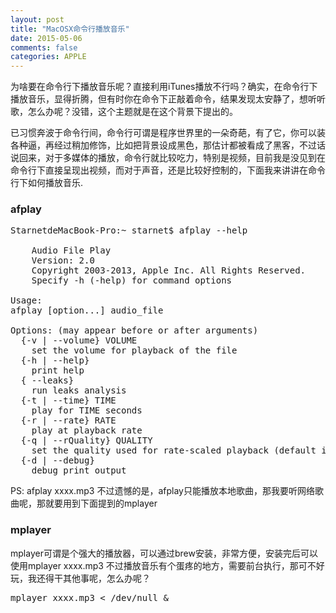 ```yaml
---
layout: post
title: "MacOSX命令行播放音乐"
date: 2015-05-06
comments: false
categories: APPLE
---
```

为啥要在命令行下播放音乐呢？直接利用iTunes播放不行吗？确实，在命令行下播放音乐，显得折腾，但有时你在命令下正敲着命令，结果发现太安静了，想听听歌，怎么办呢？没错，这个主题就是在这个背景下提出的。

已习惯奔波于命令行间，命令行可谓是程序世界里的一朵奇葩，有了它，你可以装各种逼，再经过稍加修饰，比如把背景设成黑色，那估计都被看成了黑客，不过话说回来，对于多媒体的播放，命令行就比较吃力，特别是视频，目前我是没见到在命令行下直接呈现出视频，而对于声音，还是比较好控制的，下面我来讲讲在命令行下如何播放音乐.

### afplay
<pre>
StarnetdeMacBook-Pro:~ starnet$ afplay --help

    Audio File Play
    Version: 2.0
    Copyright 2003-2013, Apple Inc. All Rights Reserved.
    Specify -h (-help) for command options

Usage:
afplay [option...] audio_file

Options: (may appear before or after arguments)
  {-v | --volume} VOLUME
    set the volume for playback of the file
  {-h | --help}
    print help
  { --leaks}
    run leaks analysis
  {-t | --time} TIME
    play for TIME seconds
  {-r | --rate} RATE
    play at playback rate
  {-q | --rQuality} QUALITY
    set the quality used for rate-scaled playback (default is 0 - low quality, 1 - high quality)
  {-d | --debug}
    debug print output
</pre>
PS: afplay xxxx.mp3
不过遗憾的是，afplay只能播放本地歌曲，那我要听网络歌曲呢，那就要用到下面提到的mplayer

### mplayer
mplayer可谓是个强大的播放器，可以通过brew安装，非常方便，安装完后可以使用mplayer xxxx.mp3
不过播放音乐有个蛋疼的地方，需要前台执行，那可不好玩，我还得干其他事呢，怎么办呢？
<pre>
mplayer xxxx.mp3 < /dev/null &
</pre>
